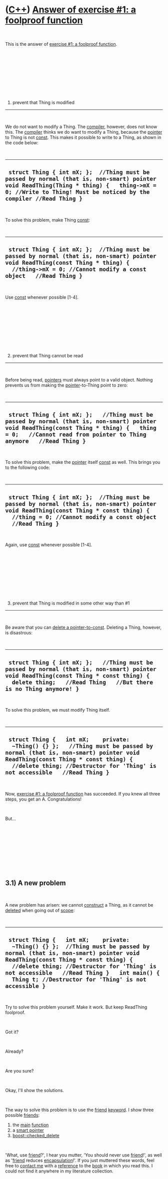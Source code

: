 



 

 

 

 

 

([C++](Cpp.md)) [Answer of exercise \#1: a foolproof function](CppExerciseFoolproofFunctionAnswer.md)
=======================================================================================================

 

This is the answer of [exercise \#1: a foolproof
function](CppExerciseFoolproofFunction.md).

 

 

 

 

 

1) prevent that Thing is modified
---------------------------------

 

We do not want to modify a Thing. The [compiler](CppCompiler.md),
however, does not know this. The [compiler](CppCompiler.md) thinks we
do want to modify a Thing, because the [pointer](CppPointer.md) to
Thing is not [const](CppConst.md). This makes it possible to write to a
Thing, as shown in the code below:

 

  ---------------------------------------------------------------------------------------------------------------------------------------------------------------------------------------------------------------
  ` struct Thing { int mX; };  //Thing must be passed by normal (that is, non-smart) pointer void ReadThing(Thing * thing) {   thing->mX = 0; //Write to Thing! Must be noticed by the compiler //Read Thing }`
  ---------------------------------------------------------------------------------------------------------------------------------------------------------------------------------------------------------------

 

To solve this problem, make Thing [const](CppConst.md):

 

  ------------------------------------------------------------------------------------------------------------------------------------------------------------------------------------------------------
  ` struct Thing { int mX; };  //Thing must be passed by normal (that is, non-smart) pointer void ReadThing(const Thing * thing) {   //thing->mX = 0; //Cannot modify a const object   //Read Thing }`
  ------------------------------------------------------------------------------------------------------------------------------------------------------------------------------------------------------

 

Use [const](CppConst.md) whenever possible \[1-4\].

 

 

 

 

 

2) prevent that Thing cannot be read
------------------------------------

 

Before being read, [pointers](CppPointer.md) must always point to a
valid object. Nothing prevents us from making the
[pointer](CppPointer.md)-to-Thing point to zero:

 

  ----------------------------------------------------------------------------------------------------------------------------------------------------------------------------------------------------------------
  ` struct Thing { int mX; };   //Thing must be passed by normal (that is, non-smart) pointer void ReadThing(const Thing * thing) {   thing = 0;   //Cannot read from pointer to Thing anymore   //Read Thing }`
  ----------------------------------------------------------------------------------------------------------------------------------------------------------------------------------------------------------------

 

To solve this problem, make the [pointer](CppPointer.md) itself
[const](CppConst.md) as well. This brings you to the following code:

 

  --------------------------------------------------------------------------------------------------------------------------------------------------------------------------------------------------------
  ` struct Thing { int mX; };  //Thing must be passed by normal (that is, non-smart) pointer void ReadThing(const Thing * const thing) {   //thing = 0; //Cannot modify a const object   //Read Thing }`
  --------------------------------------------------------------------------------------------------------------------------------------------------------------------------------------------------------

 

Again, use [const](CppConst.md) whenever possible \[1-4\].

 

 

 

 

 

3) prevent that Thing is modified in some other way than \#1
------------------------------------------------------------

 

Be aware that you can [delete a
pointer-to-const](CppDeletePointerToConst.md). Deleting a Thing,
however, is disastrous:

 

  --------------------------------------------------------------------------------------------------------------------------------------------------------------------------------------------------------------
  ` struct Thing { int mX; };   //Thing must be passed by normal (that is, non-smart) pointer void ReadThing(const Thing * const thing) {   delete thing;   //Read Thing   //But there is no Thing anymore! }`
  --------------------------------------------------------------------------------------------------------------------------------------------------------------------------------------------------------------

 

To solve this problem, we must modify Thing itself.

 

  ----------------------------------------------------------------------------------------------------------------------------------------------------------------------------------------------------------------------------------------------------
  ` struct Thing {   int mX;    private:   ~Thing() {} };   //Thing must be passed by normal (that is, non-smart) pointer void ReadThing(const Thing * const thing) {   //delete thing; //Destructor for 'Thing' is not accessible   //Read Thing }`
  ----------------------------------------------------------------------------------------------------------------------------------------------------------------------------------------------------------------------------------------------------

 

Now, [exercise \#1: a foolproof
function](CppExerciseFoolproofFunction.md) has succeeded. If you knew
all three steps, you get an A. Congratulations!

 

But...

 

 

 

 

 

3.1) A new problem
------------------

 

A new problem has arisen: we cannot [construct](CppConstructor.md) a
Thing, as it cannot be [deleted](CppDelete.md) when going out of
[scope](CppScope.md):

 

  --------------------------------------------------------------------------------------------------------------------------------------------------------------------------------------------------------------------------------------------------------------------------------------------------------------------------
  ` struct Thing {   int mX;    private:   ~Thing() {} };  //Thing must be passed by normal (that is, non-smart) pointer void ReadThing(const Thing * const thing) {   //delete thing; //Destructor for 'Thing' is not accessible   //Read Thing }   int main() {   Thing t; //Destructor for 'Thing' is not accessible }`
  --------------------------------------------------------------------------------------------------------------------------------------------------------------------------------------------------------------------------------------------------------------------------------------------------------------------------

 

Try to solve this problem yourself. Make it work. But keep ReadThing
foolproof.

 

Got it?

 

Already?

 

Are you sure?

 

Okay, I'll show the solutions.

 

The way to solve this problem is to use the [friend](CppFriend.md)
[keyword](CppKeyword.md). I show three possible
[friends](CppFriend.md):

1.  the [main](CppMain.md) [function](CppFunction.md)
2.  a [smart pointer](CppSmartPointer.md)
3.  [boost::checked\_delete](CppChecked_delete.md)

 

'What, use [friend](CppFriend.md)?', I hear you mutter, 'You should
never use [friend](CppFriend.md)!', as well as '[friend](CppFriend.md)
reduces [encapsulation](CppEncapsulation.md)!'. If you just muttered
these words, feel free to [contact me](Contact.md) with a
[reference](CppReferences.md) to the [book](CppBooks.md) in which you
read this. I could not find it anywhere in my literature collection.

 

And also, if you muttered this, read the following three options below
to see that there is more [encapsulation](CppEncapsulation.md), instead
of less: Thing cannot be [destroyed](CppDestructor.md) by anything,
except its *only, single* [friend](CppFriend.md). This makes Thing more
[encapsulated](CppEncapsulation.md) than by making everything able to
[destroy](CppDestructor.md) it. Read it again: making Thing
[destructable](CppDestructor.md) by its *only, single*
[friend](CppFriend.md) only, makes Thing more
[encapsulated](CppEncapsulation.md) by making everything able to
[destroy](CppDestructor.md) it.

 

 

 

 

 

### 3.1.1) [Befriending](CppFriend.md) the [main](CppMain.md) [function](CppFunction.md)

 

  -----------------------------------------------------------------------------------------------------------------------------------------------------------------------------------------------------------------------------------------------------------------------------------------------------
  ` struct Thing {   int mX;    private:   ~Thing() {}   friend int main(); };   //Thing must be passed by normal (that is, non-smart) pointer void ReadThing(const Thing * const thing) {   //delete thing; //Destructor for 'Thing' is not accessible   //Read Thing }   int main() {   Thing t; }`
  -----------------------------------------------------------------------------------------------------------------------------------------------------------------------------------------------------------------------------------------------------------------------------------------------------

 

[Befriending](CppFriend.md) the [main](CppMain.md)
[function](CppFunction.md) has its restrictions: a Thing cannot be a
[class](CppClass.md) member. For this simple piece of code, however, it
is a valid solution.

 

 

 

 

 

### 3.1.2) [Befriending](CppFriend.md) a [smart pointer](CppSmartPointer.md)

 

  -----------------------------------------------------------------------------------------------------------------------------------------------------------------------------------------------------------------------------------------------------------------------------------------------------------------------------------------------------------------
  ` #include <memory>  struct Thing {   int mX;    private:   ~Thing() {}   friend class std::auto_ptr<Thing>; };   //Thing must be passed by normal (that is, non-smart) pointer void ReadThing(const Thing * const thing) {   //delete thing; //Destructor for 'Thing' is not accessible   //Read Thing }  int main() {   std::auto_ptr<Thing> t(new Thing); }`
  -----------------------------------------------------------------------------------------------------------------------------------------------------------------------------------------------------------------------------------------------------------------------------------------------------------------------------------------------------------------

 

A [std::auto\_ptr](CppAuto_ptr.md) calls the
[destructor](CppDestructor.md) of Thing when it goes out of
[scope](CppScope.md). So, when making a
[std::auto\_ptr](CppAuto_ptr.md) a friend of Thing, you can create
[std::auto\_ptr](CppAuto_ptr.md)&lt;Thing&gt;.

 

A drawback of this solution is that a [std::auto\_ptr](CppAuto_ptr.md)
does not have a checked delete (for example
[boost::checked\_delete](CppChecked_delete.md)).

 

 

 

 

 

### 3.1.3) [Befriending](CppFriend.md) [boost::checked\_delete](CppChecked_delete.md)

 

  -----------------------------------------------------------------------------------------------------------------------------------------------------------------------------------------------------------------------------------------------------------------------------------------------------------------------------------------------------------------------------------------------
  ` #include <boost/shared_ptr.hpp>  struct Thing {   int mX;    private:   ~Thing() {}   friend void boost::checked_delete<>(Thing *); };   //Thing must be passed by normal (that is, non-smart) pointer void ReadThing(const Thing * const thing) {   //delete thing; //Destructor for 'Thing' is not accessible   //Read Thing }   int main() {   boost::shared_ptr<Thing> t(new Thing); }`
  -----------------------------------------------------------------------------------------------------------------------------------------------------------------------------------------------------------------------------------------------------------------------------------------------------------------------------------------------------------------------------------------------

 

My personal favorite solution. But also this solution has a drawback, as
one can now write the following in ReadThing:

 

  ------------------------------------------------------------------------------------------------------------------------------------
  ` void ReadThing(const Thing * const thing) {   boost::checked_delete(thing);   //Read Thing   //But there is no Thing anymore! }`
  ------------------------------------------------------------------------------------------------------------------------------------

 

But the [exercise](CppExercise.md) was to make ReadThing foolproof, not
evil-genius-proof.

 

 

 

 

 

4) Document the internal assumptions of the function
----------------------------------------------------

 

The ReadThing [function](CppFunction.md) has one assumption: the
[pointer](CppPointer.md) must point to a valid Thing. Use
[assert](CppAssert.md) to document internal assumptions \[5-9\].

 

  ------------------------------------------------------------------------------------------------------
  ` #include <cassert>  void ReadThing(const Thing * const thing) {   assert(thing);   //Read Thing }`
  ------------------------------------------------------------------------------------------------------

 

Again, use [assert](CppAssert.md) to document internal assumptions
\[5-9\].

 

 

 

 

 

[References](CppReferences.md)
-------------------------------

 

1.  [Bjarne Stroustrup](CppBjarneStroustrup.md). The C++ Programming
    Language (3rd edition). ISBN: 0-201-88954-4 7.9.3: 'Use const
    extensively and consistently'
2.  [Scott Meyers](CppScottMeyers.md). Effective C++ (3rd
    edition).ISBN: 0-321-33487-6. Item 3: 'Use const whenever possible'
3.  [Jarrod Hollingworth](CppJarrodHollingworth.md), [Bob
    Swart](CppBobSwart.md), [Mark Cashman](CppMarkCashman.md), [Paul
    Gustavson](CppPaulGustavson.md). Sams C++ Builder 6
    Developer's Guide. ISBN: 0-672-32480-6. Chapter 3: 'Understand and
    use const in your code'
4.  [Jesse Liberty](CppJesseLiberty.md). Sams teach yourself C++ in
    24 hours. ISBN: 0-672-32224-2. Hour 8, chapter 'Const member
    functions': 'Use const whenever possible.'
5.  [Herb Sutter](CppHerbSutter.md), [Andrei
    Alexandrescu](CppAndreiAlexandrescu.md). C++ coding standards: 101
    rules, guidelines, and best practices. ISBN: 0-32-111358-6. Chapter
    68: 'Assert liberally to document internal assumptions
    and invariants'.
6.  [Bjarne Stroustrup](CppBjarneStroustrup.md). The C++ Programming
    Language (3rd edition). 1997. ISBN: 0-201-88954-4. Advice 24.5.18:
    'Explicitly express preconditions,postconditions, and other
    assertions as assertions'.
7.  Steve McConnell. Code Complete (2nd edition). 2004.
    ISBN: -735619670. Chapter 8.2 'Assertions', paragraph 'Guidelines
    for using asserts': 'Use assertions to document and verify
    preconditions and postconditions'.
8.  Steve McConnell. Code Complete (2nd edition). 2004.
    ISBN: -735619670. Chapter 8.2 'Assertions', paragraph 'Guidelines
    for using asserts': 'Use assertions for conditions that should
    never occur'.
9.  [Jesse Liberty](CppJesseLiberty.md). Sams teach yourself C++ in
    24 hours. ISBN: 0-672-32224-2. Hour 24, chapter 'assert()': 'Use
    assert freely'.

 

 

 

 

 





 



